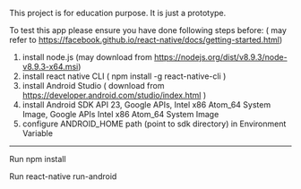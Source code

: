 This project is for education purpose.
It is just a prototype.

To test this app please ensure you have done following steps before: 
( may refer to https://facebook.github.io/react-native/docs/getting-started.html)

1. install node.js (may download from https://nodejs.org/dist/v8.9.3/node-v8.9.3-x64.msi) 
2. install react native CLI ( npm install -g react-native-cli )
3. install Android Studio ( download from https://developer.android.com/studio/index.html )
4. install Android SDK API 23, Google APIs, Intel x86 Atom_64 System Image,  Google APIs Intel x86 Atom_64 System Image
5. configure ANDROID_HOME path (point to sdk directory) in Environment Variable

-----------------------------------------------------------------------------------------------------------------------------


Run npm install

Run react-native run-android


